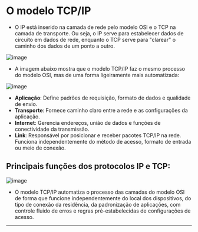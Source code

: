 # O modelo TCP/IP

* O IP está inserido na camada de rede pelo modelo OSI e o TCP na camada de transporte. Ou seja, o IP serve para estabelecer dados de circuito em dados de rede, enquanto o TCP serve para "clarear" o caminho dos dados de um ponto a outro.

![image](https://github.com/AndreCoutinhom/networking_intro/assets/91290799/f44cc68c-86e5-415f-ad8e-223622decd5d)


* A imagem abaixo mostra que o modelo TCP/IP faz o mesmo processo do modelo OSI, mas de uma forma ligeiramente mais automatizada:

![image](https://github.com/AndreCoutinhom/networking_intro/assets/91290799/3a565d1f-e776-42ea-9c98-a26a35c90ecc)

* **Aplicação**: Define padrões de requisição, formato de dados e qualidade de envio.
* **Transporte**: Fornece caminho claro entre a rede e as configurações da aplicação.
* **Internet**: Gerencia endereços, união de dados e funções de conectividade da transmissão.
* **Link**: Responsável por posicionar e receber pacotes TCP/IP na rede. Funciona independentemente do método de acesso, formato de entrada ou meio de conexão.

## Principais funções dos protocolos IP e TCP:

![image](https://github.com/AndreCoutinhom/networking_intro/assets/91290799/64fad488-061b-4786-9305-ac3bdf952a3c)

* O modelo TCP/IP automatiza o processo das camadas do modelo OSI de forma que funcione independentemente do local dos dispositivos, do tipo de conexão da residência, da padronização de aplicações, com controle fluido de erros e regras pré-estabelecidas de configurações de acesso.

---
